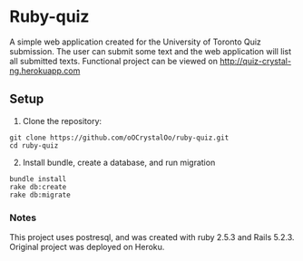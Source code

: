 # Ruby-quiz

A simple web application created for the University of Toronto Quiz submission. The user can submit some text and the web application will list all submitted texts.
Functional project can be viewed on http://quiz-crystal-ng.herokuapp.com

## Setup
1. Clone the repository:
``` 
git clone https://github.com/oOCrystalOo/ruby-quiz.git
cd ruby-quiz
```
	
2. Install bundle, create a database, and run migration
``` 
bundle install
rake db:create
rake db:migrate
```
	
### Notes
This project uses postresql, and was created with ruby 2.5.3 and Rails 5.2.3.
Original project was deployed on Heroku.